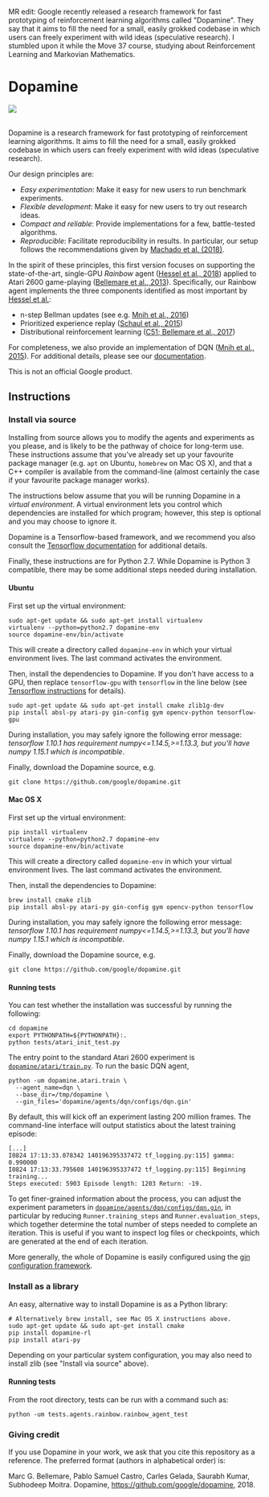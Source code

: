 MR edit: Google recently released a research framework for fast prototyping of reinforcement learning algorithms called "Dopamine". They say that it aims to fill the need for a small, easily grokked codebase in which users can freely experiment with wild ideas (speculative research). I stumbled upon it while the Move 37 course, studying about Reinforcement Learning and Markovian Mathematics.  

# Dopamine

<div align="left">
  <img src="https://google.github.io/dopamine/images/dopamine_logo.png"><br><br>
</div>

Dopamine is a research framework for fast prototyping of reinforcement learning
algorithms. It aims to fill the need for a small, easily grokked codebase in
which users can freely experiment with wild ideas (speculative research).

Our design principles are:

* _Easy experimentation_: Make it easy for new users to run benchmark
                          experiments.
* _Flexible development_: Make it easy for new users to try out research ideas.
* _Compact and reliable_: Provide implementations for a few, battle-tested
                          algorithms.
* _Reproducible_: Facilitate reproducibility in results. In particular, our
                  setup follows the recommendations given by
                  [Machado et al. (2018)][machado].

In the spirit of these principles, this first version focuses on supporting the
state-of-the-art, single-GPU *Rainbow* agent ([Hessel et al., 2018][rainbow])
applied to Atari 2600 game-playing ([Bellemare et al., 2013][ale]).
Specifically, our Rainbow agent implements the three components identified as
most important by [Hessel et al.][rainbow]:

* n-step Bellman updates (see e.g. [Mnih et al., 2016][a3c])
* Prioritized experience replay ([Schaul et al., 2015][prioritized_replay])
* Distributional reinforcement learning ([C51; Bellemare et al., 2017][c51])

For completeness, we also provide an implementation of DQN
([Mnih et al., 2015][dqn]).
For additional details, please see our
[documentation](https://github.com/google/dopamine/tree/master/docs).

This is not an official Google product.

## Instructions
### Install via source
Installing from source allows you to modify the agents and experiments as
you please, and is likely to be the pathway of choice for long-term use.
These instructions assume that you've already set up your favourite package
manager (e.g. `apt` on Ubuntu, `homebrew` on Mac OS X), and that a C++ compiler
is available from the command-line (almost certainly the case if your favourite
package manager works).

The instructions below assume that you will be running Dopamine in a *virtual
environment*. A virtual environment lets you control which dependencies are
installed for which program; however, this step is optional and you may choose
to ignore it.

Dopamine is a Tensorflow-based framework, and we recommend you also consult
the [Tensorflow documentation](https://www.tensorflow.org/install)
for additional details.

Finally, these instructions are for Python 2.7. While Dopamine is Python 3
compatible, there may be some additional steps needed during installation.

#### Ubuntu

First set up the virtual environment:

```
sudo apt-get update && sudo apt-get install virtualenv
virtualenv --python=python2.7 dopamine-env
source dopamine-env/bin/activate
```

This will create a directory called `dopamine-env` in which your virtual
environment lives. The last command activates the environment.

Then, install the dependencies to Dopamine. If you don't have access to a
GPU, then replace `tensorflow-gpu` with `tensorflow` in the line below
(see [Tensorflow instructions](https://www.tensorflow.org/install/install_linux)
for details).

```
sudo apt-get update && sudo apt-get install cmake zlib1g-dev
pip install absl-py atari-py gin-config gym opencv-python tensorflow-gpu
```

During installation, you may safely ignore the following error message:
*tensorflow 1.10.1 has requirement numpy<=1.14.5,>=1.13.3, but you'll have
numpy 1.15.1 which is incompatible*.

Finally, download the Dopamine source, e.g.

```
git clone https://github.com/google/dopamine.git
```

#### Mac OS X

First set up the virtual environment:

```
pip install virtualenv
virtualenv --python=python2.7 dopamine-env
source dopamine-env/bin/activate
```

This will create a directory called `dopamine-env` in which your virtual
environment lives. The last command activates the environment.

Then, install the dependencies to Dopamine:

```
brew install cmake zlib
pip install absl-py atari-py gin-config gym opencv-python tensorflow
```

During installation, you may safely ignore the following error message:
*tensorflow 1.10.1 has requirement numpy<=1.14.5,>=1.13.3, but you'll have
numpy 1.15.1 which is incompatible*.

Finally, download the Dopamine source, e.g.

```
git clone https://github.com/google/dopamine.git
```

#### Running tests

You can test whether the installation was successful by running the following:

```
cd dopamine
export PYTHONPATH=${PYTHONPATH}:.
python tests/atari_init_test.py
```

The entry point to the standard Atari 2600 experiment is
[`dopamine/atari/train.py`](https://github.com/google/dopamine/blob/master/dopamine/atari/train.py).
To run the basic DQN agent,

```
python -um dopamine.atari.train \
  --agent_name=dqn \
  --base_dir=/tmp/dopamine \
  --gin_files='dopamine/agents/dqn/configs/dqn.gin'
```

By default, this will kick off an experiment lasting 200 million frames.
The command-line interface will output statistics about the latest training
episode:

```
[...]
I0824 17:13:33.078342 140196395337472 tf_logging.py:115] gamma: 0.990000
I0824 17:13:33.795608 140196395337472 tf_logging.py:115] Beginning training...
Steps executed: 5903 Episode length: 1203 Return: -19.
```

To get finer-grained information about the process,
you can adjust the experiment parameters in
[`dopamine/agents/dqn/configs/dqn.gin`](https://github.com/google/dopamine/blob/master/dopamine/agents/dqn/configs/dqn.gin),
in particular by reducing `Runner.training_steps` and `Runner.evaluation_steps`,
which together determine the total number of steps needed to complete an
iteration. This is useful if you want to inspect log files or checkpoints, which
are generated at the end of each iteration.

More generally, the whole of Dopamine is easily configured using the
[gin configuration framework](https://github.com/google/gin-config).


### Install as a library
An easy, alternative way to install Dopamine is as a Python library:

```
# Alternatively brew install, see Mac OS X instructions above.
sudo apt-get update && sudo apt-get install cmake
pip install dopamine-rl
pip install atari-py
```

Depending on your particular system configuration, you may also need to install
zlib (see "Install via source" above).

#### Running tests
From the root directory, tests can be run with a command such as:

```
python -um tests.agents.rainbow.rainbow_agent_test
```

### Giving credit

If you use Dopamine in your work, we ask that you cite this repository as a
reference. The preferred format (authors in alphabetical order) is:

Marc G. Bellemare, Pablo Samuel Castro, Carles Gelada, Saurabh Kumar, Subhodeep Moitra.
Dopamine, https://github.com/google/dopamine, 2018.



[machado]: https://jair.org/index.php/jair/article/view/11182
[ale]: https://jair.org/index.php/jair/article/view/10819
[dqn]: https://storage.googleapis.com/deepmind-media/dqn/DQNNaturePaper.pdf
[a3c]: http://proceedings.mlr.press/v48/mniha16.html
[prioritized_replay]: https://arxiv.org/abs/1511.05952
[c51]: http://proceedings.mlr.press/v70/bellemare17a.html
[rainbow]: https://www.aaai.org/ocs/index.php/AAAI/AAAI18/paper/download/17204/16680
[iqn]: https://arxiv.org/abs/1806.06923
